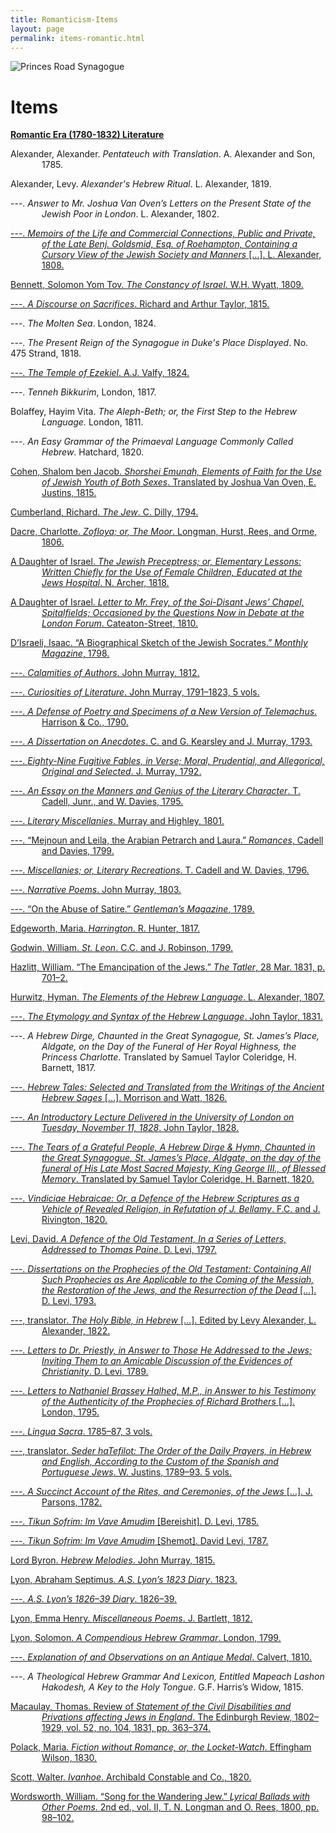 ```yaml
---
title: Romanticism-Items
layout: page
permalink: items-romantic.html
---
```


<style>
img {
     max-width: 100%;
     height: auto;
}
.hangingindent {
  padding-left: 50px ;
  text-indent: -50px ;
} 
</style>
<div class=img>
<img src="objects/princes-road2.jpg"
     alt="Princes Road Synagogue"
     style="float: left; margin-right: 10px; padding-bottom:20px;" />  
</div>
&nbsp;

# Items

<!-----

Yay, no errors, warnings, or alerts!

Conversion time: 0.998 seconds.


Using this HTML file:

1. Paste this output into your source file.
2. See the notes and action items below regarding this conversion run.
3. Check the rendered output (headings, lists, code blocks, tables) for proper
   formatting and use a linkchecker before you publish this page.

Conversion notes:

* Docs to Markdown version 1.0β33
* Wed Feb 23 2022 19:50:45 GMT-0800 (PST)
* Source doc: romantic-items-bib
----->

<p class="hangingindent">
<strong><span style="text-decoration:underline;">Romantic Era (1780-1832) Literature</span></strong>
</p>
<p class="hangingindent">
Alexander, Alexander. <em>Pentateuch with Translation</em>. A. Alexander and Son, 1785.
</p>
<p class="hangingindent">
Alexander, Levy. <em>Alexander's Hebrew Ritual</em>. L. Alexander, 1819.
</p>
<p class="hangingindent">
---. <em>Answer to Mr. Joshua Van Oven’s Letters on the Present State of the Jewish Poor in London</em>. L. Alexander, 1802.
</p>
<p class="hangingindent">
<a href="http://victorianjewishwritersproject.org/items/vjwp_33.html">---. <em>Memoirs of the Life and Commercial Connections, Public and Private, of the Late Benj. Goldsmid, Esq. of Roehampton, Containing a Cursory View of the Jewish Society and Manners</em> […]. L. Alexander, 1808.</a>
</p>
<p class="hangingindent">
<a href="http://victorianjewishwritersproject.org/items/vjwp_129.pdf">
Bennett, Solomon Yom Tov. <em>The Constancy of Israel</em>. W.H. Wyatt, 1809.</a>
</p>
<p class="hangingindent">
<a href="http://victorianjewishwritersproject.org/items/vjwp_130.pdf">
---. <em>A Discourse on Sacrifices</em>. Richard and Arthur Taylor, 1815.</a>
</p>
<p class="hangingindent">
---. <em>The Molten Sea</em>. London, 1824.
</p>
<p class="handingindent">
---. <em>The Present Reign of the Synagogue in Duke's Place Displayed</em>. No. 475 Strand, 1818.
</p>
<p class="hangingindent">
<a href="http://victorianjewishwritersproject.org/items/vjwp_131.pdf">
---. <em>The Temple of Ezekiel</em>. A.J. Valfy, 1824.</a>
</p>
<p class="hangingindent">
---. <em>Tenneh Bikkurim</em>, London, 1817.
</p>
<p class="hangingindent">
Bolaffey, Hayim Vita. <em>The Aleph-Beth; or, the First Step to the Hebrew Language.</em> London, 1811. 
</p>
<p class="hangingindent">
---. <em>An Easy Grammar of the Primaeval Language Commonly Called Hebrew</em>. Hatchard, 1820.
</p>
<p class="hangingindent">
<a href="http://victorianjewishwritersproject.org/items/vjwp_34.html">Cohen, Shalom ben Jacob. <em>Shorshei Emunah, Elements of Faith for the Use of Jewish Youth of Both Sexes</em>. Translated by Joshua Van Oven, E. Justins, 1815.</a>
</p>
<p class="hangingindent">
<a href="http://victorianjewishwritersproject.org/items/vjwp_57.html">Cumberland, Richard. <em>The Jew</em>. C. Dilly, 1794.</a>
</p>
<p class="hangingindent">
<a href="http://victorianjewishwritersproject.org/items/vjwp_59.html">Dacre, Charlotte. <em>Zofloya; or, The Moor</em>. Longman, Hurst, Rees, and Orme, 1806.</a>
</p>
<p class="hangingindent">
<a href="http://victorianjewishwritersproject.org/items/vjwp_35.html">A Daughter of Israel. <em>The Jewish Preceptress; or, Elementary Lessons: Written Chiefly for the Use of Female Children, Educated at the Jews Hospital</em>. N. Archer, 1818.</a>
</p>
<p class="hangingindent">
<a href="http://victorianjewishwritersproject.org/items/vjwp_60.html">A Daughter of Israel. <em>Letter to Mr. Frey, of the Soi-Disant Jews’ Chapel, Spitalfields; Occasioned by the Questions Now in Debate at the London Forum</em>. Cateaton-Street, 1810.</a>
</p>
<p class="hangingindent">
<a href="http://victorianjewishwritersproject.org/items/vjwp_16.html">D’Israeli, Isaac. “A Biographical Sketch of the Jewish Socrates.” <em>Monthly Magazine</em>, 1798.</a>
</p>
<p class="hangingindent">
<a href="http://victorianjewishwritersproject.org/items/vjwp_49.html">---. <em>Calamities of Authors</em>. John Murray, 1812.</a>
</p>
<p class="hangingindent">
<a href="http://victorianjewishwritersproject.org/items/vjwp_25.html">---. <em>Curiosities of Literature</em>. John Murray, 1791–1823, 5 vols.</a>
</p>
<p class="hangingindent">
<a href="http://victorianjewishwritersproject.org/items/vjwp_19.html">---. <em>A Defense of Poetry and Specimens of a New Version of Telemachus</em>. Harrison & Co., 1790.</a>
</p>
<p class="hangingindent">
<a href="http://victorianjewishwritersproject.org/items/vjwp_17.html">---. <em>A Dissertation on Anecdotes</em>. C. and G. Kearsley and J. Murray, 1793.</a>
</p>
<p class="hangingindent">
<a href="http://victorianjewishwritersproject.org/items/vjwp_18.html">---. <em>Eighty-Nine Fugitive Fables, in Verse; Moral, Prudential, and Allegorical, Original and Selected</em>. J. Murray, 1792.</a>
</p>
<p class="hangingindent">
<a href="http://victorianjewishwritersproject.org/items/vjwp_42.html">---. <em>An Essay on the Manners and Genius of the Literary Character</em>. T. Cadell, Junr., and W. Davies, 1795.</a>
</p>
<p class="hangingindent">
<a href="http://victorianjewishwritersproject.org/items/vjwp_45.html">---. <em>Literary Miscellanies</em>. Murray and Highley, 1801.</a>
</p>
<p class="hangingindent">
<a href="http://victorianjewishwritersproject.org/items/vjwp_44.html">---. “Mejnoun and Leila, the Arabian Petrarch and Laura.” <em>Romances</em>, Cadell and Davies, 1799.</a>
</p>
<p class="hangingindent">
<a href="http://victorianjewishwritersproject.org/items/vjwp_43.html">---. <em>Miscellanies; or, Literary Recreations</em>. T. Cadell and W. Davies, 1796.</a>
</p>
<p class="hangingindent">
<a href="http://victorianjewishwritersproject.org/items/vjwp_46.html">---. <em>Narrative Poems</em>. John Murray, 1803.</a>
</p>
<p class="hangingindent">
<a href="http://victorianjewishwritersproject.org/items/vjwp_20.html">---. “On the Abuse of Satire.” <em>Gentleman’s Magazine</em>, 1789.</a>
</p>
<p class="hangingindent">
<a href="http://victorianjewishwritersproject.org/items/vjwp_63.html">Edgeworth, Maria. <em>Harrington</em>. R. Hunter, 1817.</a>
</p>
<p class="hangingindent">
<a href="http://victorianjewishwritersproject.org/items/vjwp_58.html">Godwin, William. <em>St. Leon</em>. C.C. and J. Robinson, 1799.</a>
</p>
<p class="hangingindent">
<a href="http://victorianjewishwritersproject.org/items/vjwp_65.html">Hazlitt, William. “The Emancipation of the Jews.” <em>The Tatler</em>, 28 Mar. 1831, p. 701–2.</a>
</p>
<p class="hangingindent">
<a href="http://victorianjewishwritersproject.org/items/vjwp_3.html">Hurwitz, Hyman. <em>The Elements of the Hebrew Language</em>. L. Alexander, 1807.</a>
</p>
<p class="hangingindent">
<a href="http://victorianjewishwritersproject.org/items/vjwp_40.html">---. <em>The Etymology and Syntax of the Hebrew Language</em>. John Taylor, 1831.</a>
</p>
<p class="hangingindent">
---. <em>A Hebrew Dirge, Chaunted in the Great Synagogue, St. James’s Place, Aldgate, on the Day of the Funeral of Her Royal Highness, the Princess Charlotte</em>. Translated by Samuel Taylor Coleridge, H. Barnett, 1817.
</p>
<p class="hangingindent">
<a href="http://victorianjewishwritersproject.org/items/vjwp_6.html">---. <em>Hebrew Tales: Selected and Translated from the Writings of the Ancient Hebrew Sages</em> […]. Morrison and Watt, 1826.</a>
</p>
<p class="hangingindent">
<a href="http://victorianjewishwritersproject.org/items/vjwp_5.html">---. <em>An Introductory Lecture Delivered in the University of London on Tuesday, November 11, 1828</em>. John Taylor, 1828.</a>
</p>
<p class="hangingindent">
<a href="http://victorianjewishwritersproject.org/items/vjwp_4.html">---. <em>The Tears of a Grateful People, A Hebrew Dirge & Hymn, Chaunted in the Great Synagogue, St. James’s Place, Aldgate, on the day of the funeral of His Late Most Sacred Majesty, King George III., of Blessed Memory</em>. Translated by Samuel Taylor Coleridge, H. Barnett, 1820.</a>
</p>
<p class="hangingindent">
<a href="http://victorianjewishwritersproject.org/items/vjwp_36.html">---. <em>Vindiciae Hebraicae: Or, a Defence of the Hebrew Scriptures as a Vehicle of Revealed Religion, in Refutation of J. Bellamy</em>. F.C. and J. Rivington, 1820.</a>
</p>
<p class="hangingindent">
<a href="http://victorianjewishwritersproject.org/items/vjwp_9.html">Levi, David. <em>A Defence of the Old Testament, In a Series of Letters, Addressed to Thomas Paine</em>. D. Levi, 1797.</a>
</p>
<p class="hangingindent">
<a href="http://victorianjewishwritersproject.org/items/vjwp_13.html">---. <em>Dissertations on the Prophecies of the Old Testament: Containing All Such Prophecies as Are Applicable to the Coming of the Messiah, the Restoration of the Jews, and the Resurrection of the Dead</em> […]. D. Levi, 1793.</a>
</p>
<p class="hangingindent">
<a href="http://victorianjewishwritersproject.org/items/vjwp_8.html">---, translator. <em>The Holy Bible, in Hebrew</em> […]. Edited by Levy Alexander, L. Alexander, 1822.</a>
</p>
<p class="hangingindent">
<a href="http://victorianjewishwritersproject.org/items/vjwp_12.html">---. <em>Letters to Dr. Priestly, in Answer to Those He Addressed to the Jews; Inviting Them to an Amicable Discussion of the Evidences of Christianity</em>. D. Levi, 1789.</a>
</p>
<p class="hangingindent">
<a href="http://victorianjewishwritersproject.org/items/vjwp_30.html">---. <em>Letters to Nathaniel Brassey Halhed, M.P., in Answer to his Testimony of the Authenticity of the Prophecies of Richard Brothers</em> […]. London, 1795.</a>
</p>
<p class="hangingindent">
<a href="http://victorianjewishwritersproject.org/items/vjwp_10.html">---. <em>Lingua Sacra</em>. 1785–87, 3 vols.</a>
</p>
<p class="hangingindent">
<a href="http://victorianjewishwritersproject.org/items/vjwp_11.html">---, translator. <em>Seder haTefilot: The Order of the Daily Prayers, in Hebrew and English, According to the Custom of the Spanish and Portuguese Jews</em>. W. Justins, 1789–93. 5 vols.</a>
</p>
<p class="hangingindent">
<a href="http://victorianjewishwritersproject.org/items/vjwp_29.html">---. <em>A Succinct Account of the Rites, and Ceremonies, of the Jews</em> […]. J. Parsons, 1782.</a>
</p>
<p class="hangingindent">
<a href="http://victorianjewishwritersproject.org/items/vjwp_14.html">---. <em>Tikun Sofrim: Im Vave Amudim</em> [Bereishit]. D. Levi, 1785.</a>
</p>
<p class="hangingindent">
<a href="http://victorianjewishwritersproject.org/items/vjwp_41.html">---. <em>Tikun Sofrim: Im Vave Amudim</em> [Shemot]. David Levi, 1787.</a>
</p>
<p class="hangingindent">
<a href="http://victorianjewishwritersproject.org/items/vjwp_62.html">Lord Byron. <em>Hebrew Melodies</em>. John Murray, 1815.</a>
</p>
<p class="hangingindent">
<a href="http://victorianjewishwritersproject.org/items/vjwp_37.html">Lyon, Abraham Septimus. <em>A.S. Lyon’s 1823 Diary</em>. 1823.</a>
</p>
<p class="hangingindent">
<a href="http://victorianjewishwritersproject.org/items/vjwp_38.html">---. <em>A.S. Lyon’s 1826–39 Diary</em>. 1826–39.</a>
</p>
<p class="hangingindent">
<a href="http://victorianjewishwritersproject.org/items/vjwp_48.html">Lyon, Emma Henry. <em>Miscellaneous Poems</em>. J. Bartlett, 1812.</a>
</p>
<p class="hangingindent">
<a href="http://victorianjewishwritersproject.org/items/vjwp_28.html">Lyon, Solomon. <em>A Compendious Hebrew Grammar</em>. London, 1799.</a>
</p>
<p class="hangingindent">
<a href="http://victorianjewishwritersproject.org/items/vjwp_47.html">---. <em>Explanation of and Observations on an Antique Medal</em>. Calvert, 1810.</a>
</p>
<p class="hangingindent">
---. <em>A Theological Hebrew Grammar And Lexicon, Entitled Mapeach Lashon Hakodesh, A Key to the Holy Tongue</em>. G.F. Harris’s Widow, 1815.
</p>
<p class="hangingindent">
<a href="http://victorianjewishwritersproject.org/items/vjwp_66.html">Macaulay, Thomas. Review of <em>Statement of the Civil Disabilities and Privations affecting Jews in England</em>. The Edinburgh Review, 1802–1929, vol. 52, no. 104, 1831, pp. 363–374.</a>
</p>
<p class="hangingindent">
<a href="http://victorianjewishwritersproject.org/items/vjwp_39.html">Polack, Maria. <em>Fiction without Romance, or, the Locket-Watch</em>. Effingham Wilson, 1830.</a>
</p>
<p class="hangingindent">
<a href="http://victorianjewishwritersproject.org/items/vjwp_64.html">Scott, Walter. <em>Ivanhoe</em>. Archibald Constable and Co., 1820.</a>
</p>
<p class="hangingindent">
<a href="http://victorianjewishwritersproject.org/items/vjwp_61.html">Wordsworth, William. “Song for the Wandering Jew.” <em>Lyrical Ballads with Other Poems</em>. 2nd ed., vol. II, T. N. Longman and O. Rees, 1800, pp. 98–102.</a>
</p>

&nbsp;
&nbsp;
